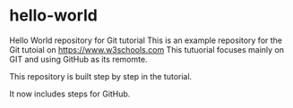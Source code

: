 # hello-world
Hello World repository for Git tutorial
This is an example repository for the Git tutoial on https://www.w3schools.com
This tutuorial focuses mainly on GIT and using GitHub as its remomte.

This repository is built step by step in the tutorial.

It now includes steps for GitHub.
